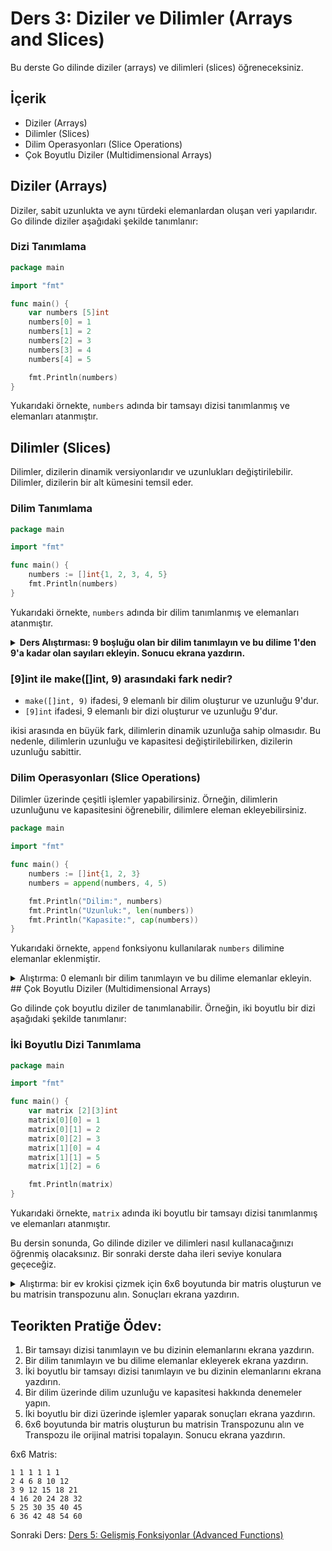 # Ders 3: Diziler ve Dilimler (Arrays and Slices)

Bu derste Go dilinde diziler (arrays) ve dilimleri (slices) öğreneceksiniz.

## İçerik

- Diziler (Arrays)
- Dilimler (Slices)
- Dilim Operasyonları (Slice Operations)
- Çok Boyutlu Diziler (Multidimensional Arrays)

## Diziler (Arrays)

Diziler, sabit uzunlukta ve aynı türdeki elemanlardan oluşan veri yapılarıdır. Go dilinde diziler aşağıdaki şekilde tanımlanır:

### Dizi Tanımlama

```go
package main

import "fmt"

func main() {
    var numbers [5]int
    numbers[0] = 1
    numbers[1] = 2
    numbers[2] = 3
    numbers[3] = 4
    numbers[4] = 5

    fmt.Println(numbers)
}
```

Yukarıdaki örnekte, `numbers` adında bir tamsayı dizisi tanımlanmış ve elemanları atanmıştır.

## Dilimler (Slices)

Dilimler, dizilerin dinamik versiyonlarıdır ve uzunlukları değiştirilebilir. Dilimler, dizilerin bir alt kümesini temsil eder.

### Dilim Tanımlama

```go
package main

import "fmt"

func main() {
    numbers := []int{1, 2, 3, 4, 5}
    fmt.Println(numbers)
}
```
Yukarıdaki örnekte, `numbers` adında bir dilim tanımlanmış ve elemanları atanmıştır.

<details>
<summary><b>Ders Alıştırması: 9 boşluğu olan bir dilim tanımlayın ve bu dilime 1'den 9'a kadar olan sayıları ekleyin. Sonucu ekrana yazdırın.</b></summary>

```go
package main

import "fmt"

func main()  {
    dizi := make([]int, 9)
	    for i := 0; i < 9; i++ {
        dizi[i] = i + 1
    }
    fmt.Println(dizi)
}

```

</details>

### [9]int ile make([]int, 9) arasındaki fark nedir?

- `make([]int, 9)` ifadesi, 9 elemanlı bir dilim oluşturur ve uzunluğu 9'dur.
- `[9]int` ifadesi, 9 elemanlı bir dizi oluşturur ve uzunluğu 9'dur.

ikisi arasında en büyük fark, dilimlerin dinamik uzunluğa sahip olmasıdır. Bu nedenle, dilimlerin uzunluğu ve kapasitesi değiştirilebilirken, dizilerin uzunluğu sabittir.

### Dilim Operasyonları (Slice Operations)

Dilimler üzerinde çeşitli işlemler yapabilirsiniz. Örneğin, dilimlerin uzunluğunu ve kapasitesini öğrenebilir, dilimlere eleman ekleyebilirsiniz.

```go
package main

import "fmt"

func main() {
    numbers := []int{1, 2, 3}
    numbers = append(numbers, 4, 5)

    fmt.Println("Dilim:", numbers)
    fmt.Println("Uzunluk:", len(numbers))
    fmt.Println("Kapasite:", cap(numbers))
}
```

Yukarıdaki örnekte, `append` fonksiyonu kullanılarak `numbers` dilimine elemanlar eklenmiştir.

<details>
<summary> Alıştırma: 0 elemanlı bir dilim tanımlayın ve bu dilime elemanlar ekleyin.</summary>
    
```go
package main

import "fmt"

func main() {
	numbers := make([]int, 0, 5)
	var girdi int = 0
	for {
		fmt.Scanln(&girdi)
		if girdi == -1 {
			break
		}
		numbers = append(numbers, girdi)
	}
	fmt.Println("Dilim:", numbers)
	fmt.Println("Uzunluk:", len(numbers))
	fmt.Println("Kapasite:", cap(numbers))
}

```

</details>
## Çok Boyutlu Diziler (Multidimensional Arrays)

Go dilinde çok boyutlu diziler de tanımlanabilir. Örneğin, iki boyutlu bir dizi aşağıdaki şekilde tanımlanır:

### İki Boyutlu Dizi Tanımlama

```go
package main

import "fmt"

func main() {
    var matrix [2][3]int
    matrix[0][0] = 1
    matrix[0][1] = 2
    matrix[0][2] = 3
    matrix[1][0] = 4
    matrix[1][1] = 5
    matrix[1][2] = 6

    fmt.Println(matrix)
}
```

Yukarıdaki örnekte, `matrix` adında iki boyutlu bir tamsayı dizisi tanımlanmış ve elemanları atanmıştır.

Bu dersin sonunda, Go dilinde diziler ve dilimleri nasıl kullanacağınızı öğrenmiş olacaksınız. Bir sonraki derste daha ileri seviye konulara geçeceğiz.

<details>
<summary>Alıştırma: bir ev krokisi çizmek için 6x6 boyutunda bir matris oluşturun ve bu matrisin transpozunu alın. Sonuçları ekrana yazdırın.</summary>

```go
package main

import "fmt"

func def()  {
    kroki := [6][6]int{
		{1,1, 1, 1, 1, 1},
		{1,0, 0, 0, 0, 1},
		{1,0, 1, 1, 0, 0},
		{1,0, 1, 1, 0, 1},
		{1,0, 0, 0, 0, 1},
		{1,1, 1, 1, 1, 1},
    }
}
```
</details>

## Teorikten Pratiğe Ödev:

1. Bir tamsayı dizisi tanımlayın ve bu dizinin elemanlarını ekrana yazdırın.
2. Bir dilim tanımlayın ve bu dilime elemanlar ekleyerek ekrana yazdırın.
3. İki boyutlu bir tamsayı dizisi tanımlayın ve bu dizinin elemanlarını ekrana yazdırın.
4. Bir dilim üzerinde dilim uzunluğu ve kapasitesi hakkında denemeler yapın.
5. İki boyutlu bir dizi üzerinde işlemler yaparak sonuçları ekrana yazdırın.
6. 6x6 boyutunda bir matris oluşturun bu matrisin Transpozunu alın ve Transpozu ile orijinal matrisi topalayın. Sonucu ekrana yazdırın.

6x6 Matris:
```
1 1 1 1 1 1
2 4 6 8 10 12
3 9 12 15 18 21
4 16 20 24 28 32
5 25 30 35 40 45
6 36 42 48 54 60
```


Sonraki Ders: [Ders 5: Gelişmiş Fonksiyonlar (Advanced Functions)](../ders5x/README.md)



